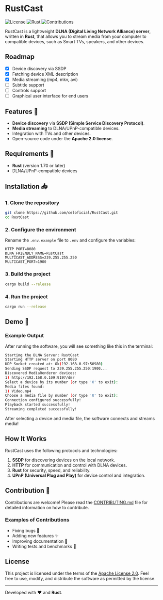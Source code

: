 # RustCast

[![License](https://img.shields.io/badge/license-Apache%202.0-blue)](https://www.apache.org/licenses/LICENSE-2.0)
[![Rust](https://img.shields.io/badge/Rust-2021-orange)](https://www.rust-lang.org/)
[![Contributions](https://img.shields.io/badge/contributions-welcome-brightgreen)](.github/CONTRIBUTING.md)

RustCast is a lightweight **DLNA (Digital Living Network Alliance) server**, written in **Rust**, that allows you to stream media from your computer to compatible devices, such as Smart TVs, speakers, and other devices.

## Roadmap

- [x] Device discovery via SSDP
- [x] Fetching device XML description
- [x] Media streaming (mp4, mkv, avi)
- [ ] Subtitle support
- [ ] Controls support
- [ ] Graphical user interface for end users

## Features 🎥

- **Device discovery** via **SSDP (Simple Service Discovery Protocol)**.
- **Media streaming** to DLNA/UPnP-compatible devices.
- Integration with TVs and other devices.
- Open-source code under the **Apache 2.0 license**.

## Requirements 🔧

- **Rust** (version 1.70 or later)
- DLNA/UPnP-compatible devices

## Installation 📥

### 1. Clone the repository

```bash
git clone https://github.com/celoficial/RustCast.git
cd RustCast
```

### 2. Configure the environment

Rename the `.env.example` file to `.env` and configure the variables:

```env
HTTP_PORT=8080
DLNA_FRIENDLY_NAME=RustCast
MULTICAST_ADDRESS=239.255.255.250
MULTICAST_PORT=1900
```

### 3. Build the project

```bash
cargo build --release
```

### 4. Run the project

```bash
cargo run --release
```

## Demo 🚀

### Example Output

After running the software, you will see something like this in the terminal:

```bash
Starting the DLNA Server: RustCast
Starting HTTP server on port 8080
UDP Socket created at: Ok(192.168.0.97:50980)
Sending SSDP request to 239.255.255.250:1900...
Discovered MediaRenderer devices:
1) http://192.168.0.109:9197/dmr
Select a device by its number (or type '0' to exit):
Media files found:
1) Video.mp4
Choose a media file by number (or type '0' to exit):
Connection configured successfully!
Playback started successfully!
Streaming completed successfully!
```

After selecting a device and media file, the software connects and streams media!

## How It Works

RustCast uses the following protocols and technologies:

1. **SSDP** for discovering devices on the local network.
2. **HTTP** for communication and control with DLNA devices.
3. **Rust** for security, speed, and reliability.
4. **UPnP (Universal Plug and Play)** for device control and integration.

## Contribution 🤝

Contributions are welcome! Please read the [CONTRIBUTING.md](.github/CONTRIBUTING.md) file for detailed information on how to contribute.

### Examples of Contributions

- Fixing bugs 🐛
- Adding new features ✨
- Improving documentation 📖
- Writing tests and benchmarks 🧪

## License

This project is licensed under the terms of the [Apache License 2.0](https://www.apache.org/licenses/LICENSE-2.0). Feel free to use, modify, and distribute the software as permitted by the license.

---

Developed with ❤️ and **Rust**.
